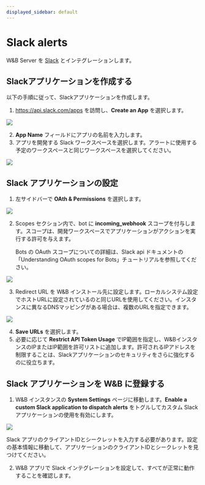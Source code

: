 ```yaml
---
displayed_sidebar: default
---
```



# Slack alerts

W&B Server を [Slack](https://slack.com/) とインテグレーションします。

## Slackアプリケーションを作成する

以下の手順に従って、Slackアプリケーションを作成します。

1. https://api.slack.com/apps を訪問し、**Create an App** を選択します。

![](/images/hosting/create_an_app.png)

2. **App Name** フィールドにアプリの名前を入力します。
3. アプリを開発する Slack ワークスペースを選択します。アラートに使用する予定のワークスペースと同じワークスペースを選択してください。

![](/images/hosting/name_app_workspace.png)

## Slack アプリケーションの設定

1. 左サイドバーで **OAth & Permissions** を選択します。

![](/images/hosting/add_an_oath.png)

2. Scopes セクション内で、bot に **incoming_webhook** スコープを付与します。スコープは、開発ワークスペースでアプリケーションがアクションを実行する許可を与えます。

   Bots の OAuth スコープについての詳細は、Slack api ドキュメントの「Understanding OAuth scopes for Bots」チュートリアルを参照してください。

![](/images/hosting/save_urls.png)

3. Redirect URL を W&B インストール先に設定します。ローカルシステム設定でホストURLに設定されているのと同じURLを使用してください。インスタンスに異なるDNSマッピングがある場合は、複数のURLを指定できます。

![](/images/hosting/redirect_urls.png)

4. **Save URLs** を選択します。
5. 必要に応じて **Restrict API Token Usage** でIP範囲を指定し、W&BインスタンスのIPまたはIP範囲を許可リストに追加します。許可されるIPアドレスを制限することは、Slackアプリケーションのセキュリティをさらに強化するのに役立ちます。

## Slack アプリケーションを W&B に登録する

1. W&B インスタンスの **System Settings** ページに移動します。**Enable a custom Slack application to dispatch alerts** をトグルしてカスタム Slack アプリケーションの使用を有効にします。

![](/images/hosting/register_slack_app.png)

Slack アプリのクライアントIDとシークレットを入力する必要があります。設定の基本情報に移動して、アプリケーションのクライアントIDとシークレットを見つけてください。

2. W&B アプリで Slack インテグレーションを設定して、すべてが正常に動作することを確認します。